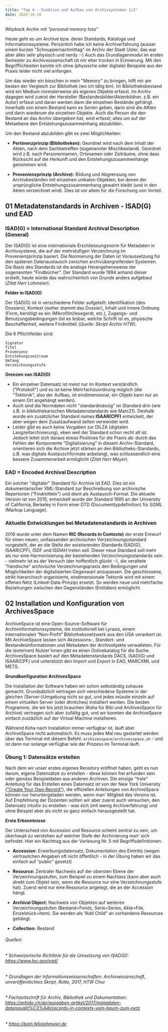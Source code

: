 ```yaml
---
title: "Tag 4 – Funktion und Aufbau von Archivsystemen 1/2"
date: 2020-10-10
---
```


*Wayback Archiv mit "personal memory loss"*

Heute geht es um Archive bzw. deren Standards, Kataloge und Informationssysteme. Persönlich habe ich keine Archiverfahrung (ausser einem kurzen "Schnuppernachmittag" im Archiv der Stadt Uster, das war aber alles sehr physisch und nerdy :-) Auch das Grundlagenmodul im ersten Semester zu 
Archivwissenschaft ist mir eher trocken in Erinnerung. Mit den Begrifflichkeiten konnte ich ohne (physische oder digitale) Beispiele aus der Praxis leider nicht viel anfangen. 

Um das wieder ein bisschen in mein "Memory" zu bringen, hilft mir am besten der Vergleich zur Bibliothek (wo ich tätig bin). Im Bibliotheksbestand wird ein Medium normalerweise als eigenes Objekte erfasst. Im Archiv dagegen wird zuerst der Hersteller (Bestandesbilder/Aktenbildner, z.B. ein Autor) erfasst und daran werden dann die einzelnen Bestände gehängt. Innerhalb von einem Bestand kann es Serien geben, darin sind die AKten und darin wiederum die einzelnen Objekte. Auch die Person die den Bestand an das Archiv übergeben hat, wird erfasst; alles um auf der Metaebene den Entstehungszusammenhang abzubilden.

Um den Bestand abzubilden gibt es zwei Möglichkeiten:
* **Pertinenzprinzip (Bibliotheken):** Geordnet wird nach dem Inhalt der Akten, nach dem Sachbetreffen (sogenannter Mischbestand). Geordnet wird z.B. nach  Personennamen, Ortsnamen oder Zeiträume, ohne dass Rücksicht auf die Herkunft und den Entstehungszusammenhänge genommen wird.

* **Provenienzprinzip (Archive):** Bildung und Abgrenzung von Archivbeständen mit einzelnen unikaten Objekten, bei denen der ursprüngliche Entstehungszusammenhang  gewahrt bleibt (und in den Akten verzeichnet wird). Dies ist vor allem für die Forschung von Vorteil. 


## 01 Metadatenstandards in Archiven - ISAD(G) und EAD

### ISAD(G) = International Standard Archival Description (General)

Der ISAD(G) ist eine internationale Erschliessungsnorm für Metadaten in Archivsysteme, die auf der mehrstufigen Verzeichnung im Provenienzprinzip basiert.
Die Normierung der Daten ist Voraussetzung für den späteren Datenaustausch  zwischen archivübergreifenden Systemen.
Die Basis des Standards ist die analoge Herangehensweise der sogenannten "Findbücher". Der Standard wurde 1994 anhand dieser erstellt, heute würde das wahrscheinlich von Grunde anders aufgebaut (*Zitat Herr Lohmeier*).

**Felder in ISAD(G)**

Der ISAD(G) ist in verschiedene Felder aufgeteilt: Identifikation (des Dossiers), Kontext (woher stammt das Dossier), Inhalt und innere Ordnung (Form, benötigt es ein (Mikrofilm)lesegerät, etc.), Zugangs- und Benutzungsbedingungen (ist es lesbar, welche Schrift ist es, physische Beschaffenheit, weitere Findmittel) (*Quelle: Skript Archiv HTW*). 

Die 6 Pflichtfelder sind:

    Signatur
    Titel
    Provenienz
    Entstehungszeitraum
    Umfang
    Verzeichnungsstufe

**Grenzen von ISAD(G)**
* Ein einzelner Datensatz ist meist nur im Kontext verständlich ("Protokoll") und es ist keine Mehrfachzuordnung möglich (die "Tektonik", also der Aufbau, ist eindimensional, ein Objekt kann nur an einem Ort angehängt werden). 
* Auch sind die Normdaten nicht "standardmässig" im Standard drin (wie z.B. in bibliothekarischen Metadatenstandards wie Marc21). Deshalb wurde ein zusätzlicher  Standard names **ISAAR(CPF)** entwickelt, der aber wegen dem Zusatzaufwand selten verwendet wird. 
* Leider gibt es auch keine Vorgaben zur DILZA (digitalen Langzeitarchivierung), eben weil der Standard schon recht alt ist. Jedoch leitet sich daraus etwas Positives für die Praxis ab: durch das Fehlen der Komponente "Digitalisierung" in diesem Archiv-Standard, orientieren sich die Archive jetzt stärken an den Bibliotheks-Standards, z.B. was digitale Austauschformate anbelangt, was schlussendlich eine bessere Zusammenarbeit ermöglicht (*Zitat Herr Meyer*). 

### EAD = Encoded Archival Description
Ein  solcher "digitaler" Standard für Archive ist EAD. Dies ist ein dokumentarischer XML-Standard zur Beschreibung von archivische Repertorien ("Findmitteln") und dient als Austausch-Format. Die aktuelle Version ist von 2015, entwickelt wurde der Standard 1995 an der University of California, Berkeley in Form einer DTD (Documenttypdefinition) für SGML (Markup Language).


### Aktuelle Entwicklungen bei Metadatenstandards in Archiven
2016 wurde unter dem Namen **RIC (Records in Contexts)** der erste Entwurf für einen neuen, umfassenden archivischen Verzeichnungsstandard vorgestellt, der an die Stelle der existierenden Standards ISAD(G), ISAAR(CPF), ISDF und ISDIAH treten soll. Dieser neue Standard soll mehr als nur eine Harmonisierung der bestehenden Verzeichnungsstandards sein - vielmehr ist es der Versuch (der hoffentlich glückt :-), die veraltete "händische" archivische Verzeichnungspraxis den Bedingungen und Möglichkeiten der digitalisierten Gegenwart anzupassen. Die geschlossene, strikt hierarchisch organisierte, eindimensionale Tektonik wird mit einem offenen Netz (Linked-Data-Prinzip) ersetzt. So werden neue und mehrfache Beziehungen zwischen den Gegenständen (Entitäten) ermöglicht.


## 02 Installation und Konfiguration von ArchivesSpace
ArchiveSpace ist eine Open-Source-Software für Archivinformationssysteme, die institutionell bei Lyrasis, einem internationalen “Non-Profit” Bibliotheksnetzwerk aus den USA verankert ist. Mit ArchiveSpace lassen sich Akzessions-, Standort- und Bestandesinformationen und Metadaten der Archivobjekte verwalteten. Für die (externen) Nutzer'innen gibt es einen Onlinekatalog für die Suche. ArchivesSpace basiert auf den Metadatenstandards DACS, ISAD(G) und ISAAR(CPF) und unterstützt den Import und Export in EAD, MARCXML und METS.

**Grundkonfiguration ArchivesSpace**

Die Installation der Software haben wir schon selbständig zuhause gemacht. Grundsätzlich vertragen sich verschiedene Systeme in der gleichen (Server-)Umgebung nicht so gut, und jedes müsste einzeln auf einem virtuellen Server (oder ähnliches) installiert werden. Die beiden Programme, die wir bis jetzt brauchen (Koha für Bibi und ArchivesSpace für Archive) vertragen sich aber zufällig gut, und wir konnten die ArchiveSpace einfach zustäzlich auf der Virtual Machine installieren.

Während Koha nach Installation immer verfügbar ist, läuft aber ArchiveSpace nicht automatisch. Es muss jedes Mal neu gestartet werden über das Terminal mit diesem Befehl: `archivesspace/archivesspace.sh` - und ist dann nur solange verfügbar wie der Prozess im Terminal läuft. 

### Übung 1: Datensätze erstellen
Nach dem wir unser erstes eigenes Reository eröffnet haben, geht es nun darum, eigene Datensätze zu erstellen - diese können frei erfunden sein oder gemäss Beispieldaten aus anderen Archiven. Die einzige "freie" Anleitung für das Erstellen eines Datensatz ist von der New York University (["Create Your Own Record"](https://guides.nyu.edu/archivesspace/training)), die offiziellen Anleitungen von ArchiveSpace können nur heruntergeladen werden, wenn man' Mitglied des Vereins ist. Auf Empfehlung der Dozenten sollten wir aber zuerst auch versuchen, den Datensatz intuitiv zu erstellen - was sich (mit wenig Archiverfahrung) und ohne Beispiel aber als nicht so ganz einfach herausgestellt hat. 

**Erste Erkenntnisse**

Der Unterschied von Accession und Resource scheint zentral zu sein, um überhaupt zu verstehen auf welcher Stufe der Archivierung man' sich befindet.
Hier ein Nachtrag aus der Vorlesung Nr. 5 mit Begriffsdefinitionen:

* **Accession:** Erwerbungsdatensatz, Dokumentation des Eintritts (wegen vertraulichen Angaben oft nicht öffentlich - in der Übung haben wir das einfach auf “public” gesetzt)

* **Resource:** Zentraler Nachweis auf der obersten Ebene der Verzeichnungsstufen, zum Beispiel zu einem Nachlass (kann aber auch direkt zum Objekt sein, wenn die Resource nur eine Verzeichnungsstufe hat). Zuerst wird nur eine Ressource angelegt, die an der Accession hängt.

* **Archival Object:** Nachweis von Objekten auf weiteren Verzeichnungsstufen (Bestand=Fonds, Serie=Series, Akte=File, Einzelstück=Item). Sie werden als “Add Child” an vorhandene Resources gehängt. 

* **Collection:** Bestand



###### Quellen:
###### * Schweizerische Richtlinie für die Umsetzung von ISAD(G): https://www.loc.gov/ead/
###### * Grundlagen der Informationswissenschaften: Archivwissenschaft, unveröffentlichtes Skript, Rütte, 2017, HTW Chur
###### * Fachzeitschrift für Archiv, Bibliothek und Dokumentation: https://arbido.ch/de/ausgaben-artikel/2017/metadaten-datenqualit%C3%A4t/records-in-contexts-vom-baum-zum-netz
###### * https://bain.felixlohmeier.de
